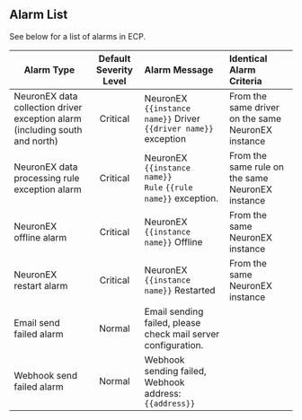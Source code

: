 ## Alarm List

See below for a list of alarms in ECP. 

| Alarm Type                                                   | Default Severity Level | Alarm Message                                                | Identical Alarm  Criteria                          |
| ------------------------------------------------------------ | :--------------------: | :----------------------------------------------------------- | :------------------------------------------------- |
| NeuronEX data collection driver exception alarm (including south and north) |        Critical        | NeuronEX <code v-pre>{{instance name}}</code> Driver <code v-pre>{{driver name}}</code> exception | From the same driver on the same NeuronEX instance |
| NeuronEX data processing rule exception alarm                |        Critical        | NeuronEX <code v-pre>{{instance name}} Rule</code> <code v-pre>{{rule name}}</code> exception. | From the same rule on the same NeuronEX instance   |
| NeuronEX offline alarm                                       |        Critical        | NeuronEX <code v-pre>{{instance name}}</code> Offline        | From the same NeuronEX instance                    |
| NeuronEX restart alarm                                       |        Critical        | NeuronEX <code v-pre>{{instance name}}</code> Restarted      | From the same NeuronEX instance                    |
| Email send failed alarm                                      |         Normal         | Email sending failed,  please check mail server configuration. |                                                    |
| Webhook send failed alarm                                    |         Normal         | Webhook sending failed, Webhook address: <code v-pre>{{address}}</code> |                                                    |
